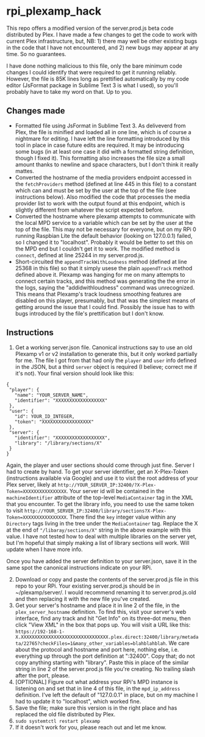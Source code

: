 # rpi_plexamp_hack

This repo offers a modified version of the server.prod.js beta code distributed by Plex. I have made a few changes to get the code to work with current Plex infrastructure, but, NB: 1) there may well be other existing bugs in the code that I have not encountered, and 2) new bugs may appear at any time. So no guarantees.

I have done nothing malicious to this file, only the bare minimum code changes I could identify that were required to get it running reliably. However, the file is 85K lines long as prettified automatically by my code editor (JsFormat package in Sublime Text 3 is what I used), so you'll probably have to take my word on that. Up to you.

## Changes made
* Formatted file using JsFormat in Sublime Text 3. As deliveverd from Plex, the file is minified and loaded all in one line, which is of course a nightmare for editing. I have left the line formatting introduced by this tool in place in case future edits are required. It may be introducing some bugs (in at least one case it did with a formatted string definition, though I fixed it). This formatting also increases the file size a small amount thanks to newline and space characters, but I don't think it really mattes.
* Converted the hostname of the media providers endpoint accessed in the `fetchProviders` method (defined at line 445 in this file) to a constant which can and must be set by the user at the top of the file (see instructions below). Also modified the code that processes the media provider list to work with the output found at this endpoint, which is slightly different from whatever the script expected before.
* Converted the hostname where plexamp attempts to communicate with the local MPD service to a variable which can be set by the user at the top of the file. This may not be necessary for everyone, but on my RPi 0 running Raspbian Lite the default behavior (looking on 127.0.0.1) failed, so I changed it to "localhost". Probably it would be better to set this on the MPD end but I couldn't get it to work. The modified method is `connect`, defined at line 25244 in my server.prod.js.
* Short-circuited the `appendTrackWithLoudness` method (defined at line 25368 in this file) so that it simply usese the plain `appendTrack` method defined above it. Plexamp was hanging for me on many attempts to connect certain tracks, and this method was generating the the error in the logs, saying the "addidwithloudness" command was unrecognized. This means that Plexamp's track loudness smoothing features are disabled on this player, presumably, but that was the simplest means of getting around the issue that I could find. Possibly the issue has to with bugs introduced by the file's prettification but I don't know.

## Instructions
1. Get a working server.json file. Canonical instructions say to use an old Plexamp v1 or v2 installation to generate this, but it only worked partially for me. The file I got from that had only the `player` and `user` info defined in the JSON, but a third `server` object is required (I believe; correct me if it's not). Your final version should look like this:  
 ```
{
  "player": {
    "name": "YOUR_SERVER_NAME",
    "identifier": "XXXXXXXXXXXXXXXXXX"
  },
  "user": {
    "id": YOUR_ID_INTEGER,
    "token": "XXXXXXXXXXXXXXXXXX"
  },
  "server": {
    "identifier": "XXXXXXXXXXXXXXXXXX",
    "library": "/library/sections/X"
  }
}
 ```  
 Again, the player and user sections should come through just fine. Server I had to create by hand. To get your server identifier, get an X-Plex-Token (instructions available via Google) and use it to visit the root address of your Plex server, likely at `http://YOUR_SERVER_IP:32400/?X-Plex-Token=XXXXXXXXXXXXXXXX`. Your server id will be contained in the `machineIdentifier` attribute of the top-level `MediaContainer` tag in the XML that you encounter. To get the library info, you need to use the same token to visit `http://YOUR_SERVER_IP:32400/library/sections?X-Plex-Token=XXXXXXXXXXXXXXXX`. There find the `key` integer value within any `Directory` tags living in the tree under the `MediaContainer` tag. Replace the X at the end of `"/libaray/sections/X"` string in the above example with this value. I have not tested how to deal with multiple libraries on the server yet, but I'm hopeful that simply making a list of library sections will work. Will update when I have more info.  
 
 Once you have added the server definition to your server.json, save it in the same spot the canonical instructions indicate on your RPi.

2. Download or copy and paste the contents of the server.prod.js file in this repo to your RPi. Your existing server.prod.js should be in ~/plexamp/server/. I would recommend renaming it to server.prod.js.old and then replacing it with the new file you've created.
3. Get your server's hostname and place it in line 2 of the file, in the `plex_server_hostname` definition. To find this, visit your server's web interface, find any track and hit "Get Info" on its three-dot menu, then click "View XML" in the box that pops up. You will visit a URL like this: `https://192-168-1-X.XXXXXXXXXXXXXXXXXXXXXXXXXXXXXXXX.plex.direct:32400/library/metadata/22765?checkFiles=1&many_other_variables=blahblahblah`. We care about the protocol and hostname and port here, nothing else, i.e. everything up through the port definition at ":32400". Copy that; do not copy anything starting with "library". Paste this in place of the similar string in line 2 of the server.prod.js file you're creating. No trailing slash after the port, please.
4. [OPTIONAL] Figure out what address your RPi's MPD instance is listening on and set that in line 4 of this file, in the `mpd_ip_address` definition. I've left the default of "127.0.0.1" in place, but on my machine I had to update it to "localhost", which worked fine.
5. Save the file; make sure this version is in the right place and has replaced the old file distributed by Plex.
6. `sudo systemtctl restart plexamp`
7. If it doesn't work for you, please reach out and let me know.

